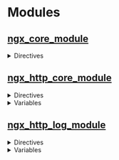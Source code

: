 # Modules

## [ngx_core_module](https://nginx.org/en/docs/ngx_core_module.html)

<details>
  <summary>Directives</summary>

  * [x] accept_mutex
  * [ ] accept_mutex_delay
  * [x] daemon
  * [ ] debug_connection
  * [ ] debug_points
  * [ ] env
  * [ ] error_log
  * [x] events
  * [ ] include
  * [ ] load_module
  * [ ] lock_file
  * [ ] master_process
  * [ ] multi_accept
  * [ ] pcre_jit
  * [x] pid
  * [ ] ssl_engine
  * [ ] thread_pool
  * [ ] timer_resolution
  * [ ] use
  * [ ] user
  * [ ] worker_aio_requests
  * [x] worker_connections
  * [ ] worker_cpu_affinity
  * [ ] worker_priority
  * [ ] worker_processes
  * [ ] worker_rlimit_core
  * [ ] worker_rlimit_nofile
  * [ ] worker_shutdown_timeout
  * [ ] working_directory
</details>

## [ngx_http_core_module](https://nginx.org/en/docs/http/ngx_http_core_module.html)

<details>
  <summary>Directives</summary>

  * [ ] absolute_redirect
  * [ ] aio
  * [ ] aio_write
  * [ ] alias
  * [ ] auth_delay
  * [ ] chunked_transfer_encoding
  * [ ] client_body_buffer_size
  * [ ] client_body_in_file_only
  * [ ] client_body_in_single_buffer
  * [ ] client_body_temp_path
  * [ ] client_body_timeout
  * [ ] client_header_buffer_size
  * [ ] client_header_timeout
  * [ ] client_max_body_size
  * [ ] connection_pool_size
  * [ ] default_type
  * [ ] directio
  * [ ] directio_alignment
  * [ ] disable_symlinks
  * [ ] error_page
  * [ ] etag
  * [ ] http
  * [ ] if_modified_since
  * [ ] ignore_invalid_headers
  * [ ] internal
  * [ ] keepalive_disable
  * [ ] keepalive_requests
  * [ ] keepalive_time
  * [ ] keepalive_timeout
  * [ ] large_client_header_buffers
  * [ ] limit_except
  * [ ] limit_rate
  * [ ] limit_rate_after
  * [ ] lingering_close
  * [ ] lingering_time
  * [ ] lingering_timeout
  * [ ] listen
  * [ ] location
  * [ ] log_not_found
  * [ ] log_subrequest
  * [ ] max_ranges
  * [ ] merge_slashes
  * [ ] msie_padding
  * [ ] msie_refresh
  * [ ] open_file_cache
  * [ ] open_file_cache_errors
  * [ ] open_file_cache_min_uses
  * [ ] open_file_cache_valid
  * [ ] output_buffers
  * [ ] port_in_redirect
  * [ ] postpone_output
  * [ ] read_ahead
  * [ ] recursive_error_pages
  * [ ] request_pool_size
  * [ ] reset_timedout_connection
  * [ ] resolver
  * [ ] resolver_timeout
  * [ ] root
  * [ ] satisfy
  * [ ] send_lowat
  * [ ] send_timeout
  * [ ] sendfile
  * [ ] sendfile_max_chunk
  * [ ] server
  * [ ] server_name
  * [ ] server_name_in_redirect
  * [ ] server_names_hash_bucket_size
  * [ ] server_names_hash_max_size
  * [ ] server_tokens
  * [ ] subrequest_output_buffer_size
  * [ ] tcp_nodelay
  * [ ] tcp_nopush
  * [ ] try_files
  * [ ] types
  * [ ] types_hash_bucket_size
  * [ ] types_hash_max_size
  * [ ] underscores_in_headers
  * [ ] variables_hash_bucket_size
  * [ ] variables_hash_max_size
</details>

<details>
  <summary>Variables</summary>

  * [ ] $arg_ *name*
  * [ ] $args
  * [ ] $binary_remote_addr
  * [ ] $body_bytes_sent
  * [ ] $bytes_sent
  * [ ] $connection
  * [ ] $connection_requests
  * [ ] $connection_time
  * [ ] $content_length
  * [ ] $content_type
  * [ ] $cookie_ *name*
  * [ ] $document_root
  * [ ] $document_uri
  * [ ] $host
  * [ ] $hostname
  * [ ] $http_ *name*
  * [ ] $https
  * [ ] $is_args
  * [ ] $limit_rate
  * [ ] $msec
  * [ ] $nginx_version
  * [ ] $pid
  * [ ] $pipe
  * [ ] $proxy_protocol_addr
  * [ ] $proxy_protocol_port
  * [ ] $proxy_protocol_server_addr
  * [ ] $proxy_protocol_server_port
  * [ ] $proxy_protocol_tlv_ *name*
  * [ ] $query_string
  * [ ] $realpath_root
  * [ ] $remote_addr
  * [ ] $remote_port
  * [ ] $remote_user
  * [ ] $request
  * [ ] $request_body
  * [ ] $request_body_file
  * [ ] $request_completion
  * [ ] $request_filename
  * [ ] $request_id
  * [ ] $request_length
  * [ ] $request_method
  * [ ] $request_time
  * [ ] $request_uri
  * [ ] $scheme
  * [ ] $sent_http_ *name*
  * [ ] $sent_trailer_ *name*
  * [ ] $server_addr
  * [ ] $server_name
  * [ ] $server_port
  * [ ] $server_protocol
  * [ ] $status
  * [ ] $tcpinfo_rtt
  * [ ] $tcpinfo_rttvar
  * [ ] $tcpinfo_snd_cwnd
  * [ ] $tcpinfo_rcv_space
  * [ ] $time_iso8601
  * [ ] $time_local
  * [ ] $uri
</details>

## [ngx_http_log_module](https://nginx.org/en/docs/http/ngx_http_log_module.html)

<details>
  <summary>Directives</summary>

  * [ ] access_log
  * [ ] log_format
  * [ ] open_log_file_cache
</details>

<details>
  <summary>Variables</summary>

  * [ ] $bytes_sent
  * [ ] $connection
  * [ ] $connection_requests
  * [ ] $msec
  * [ ] $pipe
  * [ ] $request_length
  * [ ] $request_time
  * [ ] $status
  * [ ] $time_iso8601
  * [ ] $time_local
</details>
